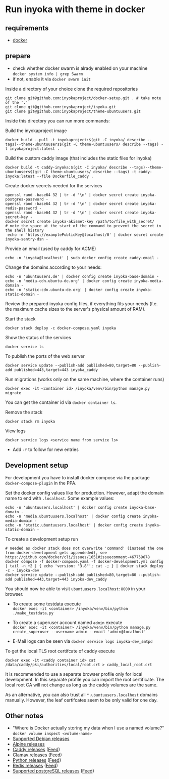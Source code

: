 Run inyoka with theme in docker
===============================

requirements
-------------

 * [docker](https://docs.docker.com/install/linux/docker-ce/ubuntu)

prepare
-------

 * check whether docker swarm is alrady enabled on your machine  
  `docker system info | grep Swarm`
 * if not, enable it via `docker swarm init`

Inside a directory of your choice clone the required repositories
```
git clone git@github.com:inyokaproject/docker-setup.git . # take note of the '.'
git clone git@github.com:inyokaproject/inyoka.git
git clone git@github.com:inyokaproject/theme-ubuntuusers.git
```

Inside this directory you can run more commands:

Build the inyokaproject image
```
docker build --pull -t inyokaproject:$(git -C inyoka/ describe --tags)--theme-ubuntuusers$(git -C theme-ubuntuusers/ describe --tags) -t inyokaproject:latest .
```

Build the custom caddy image (that includes the static files for inyoka)
```
docker build -t caddy-inyoka:$(git -C inyoka/ describe --tags)--theme-ubuntuusers$(git -C theme-ubuntuusers/ describe --tags) -t caddy-inyoka:latest --file Dockerfile_caddy .
```

Create docker secrets needed for the services

```
openssl rand -base64 32 | tr -d '\n' | docker secret create inyoka-postgres-password -
openssl rand -base64 32 | tr -d '\n' | docker secret create inyoka-redis-password -
openssl rand -base64 32 | tr -d '\n' | docker secret create inyoka-secret-key -
docker secret create inyoka-akismet-key /path/to/file_with_secret/
# note the space at the start of the command to prevent the secret in the shell history
 echo -n 'https://examplePublicKey@localhost/0' | docker secret create inyoka-sentry-dsn -
```

Provide an email (used by caddy for ACME)

```
echo -n 'inyoka@localhost' | sudo docker config create caddy-email -
```

Change the domains according to your needs:

```
echo -n 'ubuntuusers.de' | docker config create inyoka-base-domain -
echo -n 'media-cdn.ubuntu-de.org' | docker config create inyoka-media-domain -
echo -n 'static-cdn.ubuntu-de.org' | docker config create inyoka-static-domain -
```


Review the prepared inyoka config files, if everything fits your needs (f.e. the maximum cache sizes to the server's physical amount of RAM).

Start the stack

```
docker stack deploy -c docker-compose.yaml inyoka
```

Show the status of the services

```
docker service ls
```

To publish the ports of the web server

```
docker service update --publish-add published=80,target=80 --publish-add published=443,target=443 inyoka_caddy
```

Run migrations (works only on the same machine, where the container runs)

```
docker exec -it <container id> /inyoka/venv/bin/python manage.py migrate
```

You can get the container id via `docker container ls`.


Remove the stack

```
docker stack rm inyoka
```

View logs

```
docker service logs <service name from service ls>
```

 * Add `-f` to follow for new entries



Development setup
-----------------

For development you have to install docker compose via the package `docker-compose-plugin` in the PPA.

Set the docker config values like for production. However, adapt the domain name to end with `.localhost`. Some example values:

```
echo -n 'ubuntuusers.localhost' | docker config create inyoka-base-domain -
echo -n 'media.ubuntuusers.localhost' | docker config create inyoka-media-domain -
echo -n 'static.ubuntuusers.localhost' | docker config create inyoka-static-domain -
```

To create a development setup run

```
# needed as docker stack does not overwrite 'command' (instead the one from docker-development gets appendeded), see https://github.com/docker/cli/issues/1651#issuecomment-467759678
docker compose -f docker-compose.yaml -f docker-development.yml config | tail -n +2 | { echo 'version: "3.8"'; cat -; } | docker stack deploy -c - inyoka-dev
docker service update --publish-add published=80,target=80 --publish-add published=443,target=443 inyoka-dev_caddy
```

You should now be able to visit `ubuntuusers.localhost:8000` in your browser.

 * To create some testdata execute  
   ```docker exec -it <container> /inyoka/venv/bin/python ./make_testdata.py```
 * To create a superuser account named `admin` execute  
   ```docker exec -it <container> /inyoka/venv/bin/python manage.py create_superuser --username admin --email 'admin@localhost'```

 * E-Mail logs can be seen via `docker service logs inyoka-dev_smtpd`

To get the local TLS root certifcate of caddy execute

```
docker exec -it <caddy container id> cat /data/caddy/pki/authorities/local/root.crt > caddy_local_root.crt
```

It is recommended to use a separate browser profile only for local development. In this separate profile you can import the root certificate.
The local root CA will not change as long as the caddy volumes are the same.

As an alternative, you can also trust all `*.ubuntuusers.localhost` domains manually.
However, the leaf certifcates seem to be only valid for one day.

Other notes
-----------

 * "Where is Docker actually storing my data when I use a named volume?"  
   `docker volume inspect <volume-name>`
 * [Supported Debian releases](https://wiki.debian.org/DebianReleases#Production_Releases)
 * [Alpine releases](https://alpinelinux.org/releases/)
 * [Caddy releases](https://github.com/caddyserver/caddy/releases) ([Feed](https://github.com/caddyserver/caddy/releases.atom))
 * [Clamav releases](https://www.clamav.net/downloads) ([Feed](https://github.com/Cisco-Talos/clamav/releases.atom))
 * [Python releases](https://www.python.org/downloads/) ([Feed](https://github.com/python/cpython/releases.atom))
 * [Redis releases](https://github.com/redis/redis/releases) ([Feed](https://github.com/redis/redis/releases.atom))
 * [Supported postgreSQL releases](https://www.postgresql.org/support/versioning/) ([Feed](https://www.postgresql.org/news/pgsql.rss))
